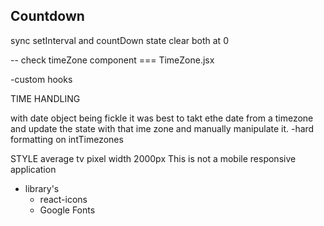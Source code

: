 ## Countdown

sync setInterval and countDown state
clear both at 0

-- check timeZone component === TimeZone.jsx

-custom hooks

TIME HANDLING 

with date object being fickle it was best to takt ethe date from a timezone and update the state with that ime zone and manually manipulate it. 
-hard formatting on intTimezones

STYLE
average tv pixel width 2000px
This is not a mobile responsive application
- library's
     - react-icons
     - Google Fonts